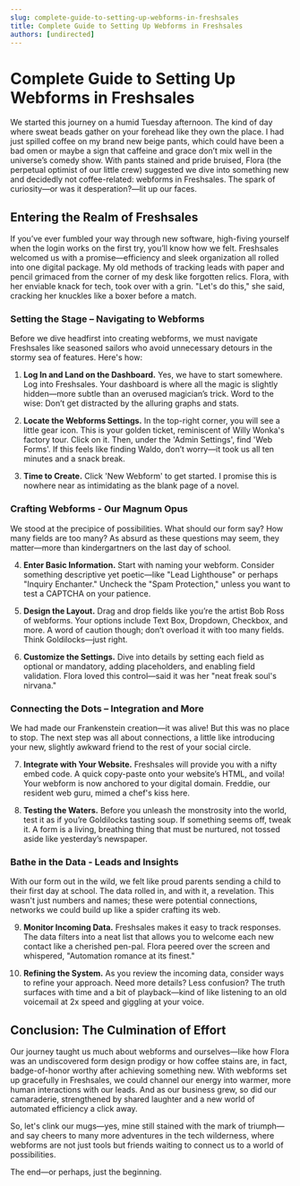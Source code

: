 ```yaml
---
slug: complete-guide-to-setting-up-webforms-in-freshsales
title: Complete Guide to Setting Up Webforms in Freshsales
authors: [undirected]
---
```



# Complete Guide to Setting Up Webforms in Freshsales

We started this journey on a humid Tuesday afternoon. The kind of day where sweat beads gather on your forehead like they own the place. I had just spilled coffee on my brand new beige pants, which could have been a bad omen or maybe a sign that caffeine and grace don’t mix well in the universe’s comedy show. With pants stained and pride bruised, Flora (the perpetual optimist of our little crew) suggested we dive into something new and decidedly not coffee-related: webforms in Freshsales. The spark of curiosity—or was it desperation?—lit up our faces.

## Entering the Realm of Freshsales

If you’ve ever fumbled your way through new software, high-fiving yourself when the login works on the first try, you’ll know how we felt. Freshsales welcomed us with a promise—efficiency and sleek organization all rolled into one digital package. My old methods of tracking leads with paper and pencil grimaced from the corner of my desk like forgotten relics. Flora, with her enviable knack for tech, took over with a grin. "Let's do this," she said, cracking her knuckles like a boxer before a match.

### Setting the Stage – Navigating to Webforms

Before we dive headfirst into creating webforms, we must navigate Freshsales like seasoned sailors who avoid unnecessary detours in the stormy sea of features. Here's how:

1. **Log In and Land on the Dashboard.** Yes, we have to start somewhere. Log into Freshsales. Your dashboard is where all the magic is slightly hidden—more subtle than an overused magician’s trick. Word to the wise: Don’t get distracted by the alluring graphs and stats.

2. **Locate the Webforms Settings.** In the top-right corner, you will see a little gear icon. This is your golden ticket, reminiscent of Willy Wonka's factory tour. Click on it. Then, under the 'Admin Settings', find 'Web Forms'. If this feels like finding Waldo, don’t worry—it took us all ten minutes and a snack break.

3. **Time to Create.** Click 'New Webform' to get started. I promise this is nowhere near as intimidating as the blank page of a novel.

### Crafting Webforms - Our Magnum Opus

We stood at the precipice of possibilities. What should our form say? How many fields are too many? As absurd as these questions may seem, they matter—more than kindergartners on the last day of school.

4. **Enter Basic Information.** Start with naming your webform. Consider something descriptive yet poetic—like "Lead Lighthouse" or perhaps "Inquiry Enchanter." Uncheck the "Spam Protection," unless you want to test a CAPTCHA on your patience.

5. **Design the Layout.** Drag and drop fields like you’re the artist Bob Ross of webforms. Your options include Text Box, Dropdown, Checkbox, and more. A word of caution though; don’t overload it with too many fields. Think Goldilocks—just right.

6. **Customize the Settings.** Dive into details by setting each field as optional or mandatory, adding placeholders, and enabling field validation. Flora loved this control—said it was her "neat freak soul's nirvana."

### Connecting the Dots – Integration and More

We had made our Frankenstein creation—it was alive! But this was no place to stop. The next step was all about connections, a little like introducing your new, slightly awkward friend to the rest of your social circle.

7. **Integrate with Your Website.** Freshsales will provide you with a nifty embed code. A quick copy-paste onto your website’s HTML, and voila! Your webform is now anchored to your digital domain. Freddie, our resident web guru, mimed a chef's kiss here.

8. **Testing the Waters.** Before you unleash the monstrosity into the world, test it as if you’re Goldilocks tasting soup. If something seems off, tweak it. A form is a living, breathing thing that must be nurtured, not tossed aside like yesterday’s newspaper.

### Bathe in the Data - Leads and Insights

With our form out in the wild, we felt like proud parents sending a child to their first day at school. The data rolled in, and with it, a revelation. This wasn't just numbers and names; these were potential connections, networks we could build up like a spider crafting its web.

9. **Monitor Incoming Data.** Freshsales makes it easy to track responses. The data filters into a neat list that allows you to welcome each new contact like a cherished pen-pal. Flora peered over the screen and whispered, "Automation romance at its finest."

10. **Refining the System.** As you review the incoming data, consider ways to refine your approach. Need more details? Less confusion? The truth surfaces with time and a bit of playback—kind of like listening to an old voicemail at 2x speed and giggling at your voice.

## Conclusion: The Culmination of Effort

Our journey taught us much about webforms and ourselves—like how Flora was an undiscovered form design prodigy or how coffee stains are, in fact, badge-of-honor worthy after achieving something new. With webforms set up gracefully in Freshsales, we could channel our energy into warmer, more human interactions with our leads. And as our business grew, so did our camaraderie, strengthened by shared laughter and a new world of automated efficiency a click away. 

So, let's clink our mugs—yes, mine still stained with the mark of triumph—and say cheers to many more adventures in the tech wilderness, where webforms are not just tools but friends waiting to connect us to a world of possibilities.

The end—or perhaps, just the beginning.